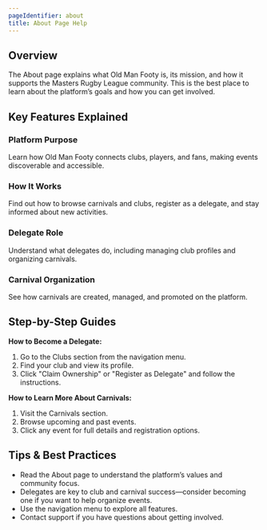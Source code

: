 ```yaml
---
pageIdentifier: about
title: About Page Help
---
```


## Overview
The About page explains what Old Man Footy is, its mission, and how it supports the Masters Rugby League community. This is the best place to learn about the platform’s goals and how you can get involved.

## Key Features Explained
### Platform Purpose
Learn how Old Man Footy connects clubs, players, and fans, making events discoverable and accessible.

### How It Works
Find out how to browse carnivals and clubs, register as a delegate, and stay informed about new activities.

### Delegate Role
Understand what delegates do, including managing club profiles and organizing carnivals.

### Carnival Organization
See how carnivals are created, managed, and promoted on the platform.

## Step-by-Step Guides
**How to Become a Delegate:**
1. Go to the Clubs section from the navigation menu.
2. Find your club and view its profile.
3. Click "Claim Ownership" or "Register as Delegate" and follow the instructions.

**How to Learn More About Carnivals:**
1. Visit the Carnivals section.
2. Browse upcoming and past events.
3. Click any event for full details and registration options.

## Tips & Best Practices
- Read the About page to understand the platform’s values and community focus.
- Delegates are key to club and carnival success—consider becoming one if you want to help organize events.
- Use the navigation menu to explore all features.
- Contact support if you have questions about getting involved.
